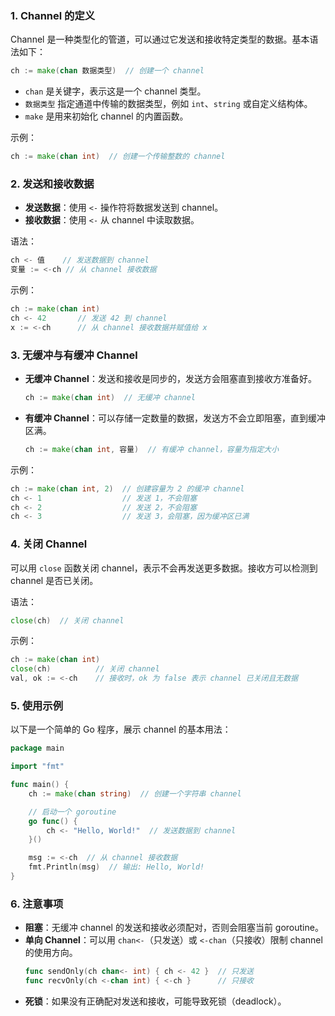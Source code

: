 ### 1. **Channel 的定义**
Channel 是一种类型化的管道，可以通过它发送和接收特定类型的数据。基本语法如下：

```go
ch := make(chan 数据类型)  // 创建一个 channel
```

- `chan` 是关键字，表示这是一个 channel 类型。
- `数据类型` 指定通道中传输的数据类型，例如 `int`、`string` 或自定义结构体。
- `make` 是用来初始化 channel 的内置函数。

示例：
```go
ch := make(chan int)  // 创建一个传输整数的 channel
```

### 2. **发送和接收数据**
- **发送数据**：使用 `<-` 操作符将数据发送到 channel。
- **接收数据**：使用 `<-` 从 channel 中读取数据。

语法：
```go
ch <- 值    // 发送数据到 channel
变量 := <-ch // 从 channel 接收数据
```

示例：
```go
ch := make(chan int)
ch <- 42       // 发送 42 到 channel
x := <-ch      // 从 channel 接收数据并赋值给 x
```

### 3. **无缓冲与有缓冲 Channel**
- **无缓冲 Channel**：发送和接收是同步的，发送方会阻塞直到接收方准备好。
  ```go
  ch := make(chan int)  // 无缓冲 channel
  ```
- **有缓冲 Channel**：可以存储一定数量的数据，发送方不会立即阻塞，直到缓冲区满。
  ```go
  ch := make(chan int, 容量)  // 有缓冲 channel，容量为指定大小
  ```

示例：
```go
ch := make(chan int, 2)  // 创建容量为 2 的缓冲 channel
ch <- 1                  // 发送 1，不会阻塞
ch <- 2                  // 发送 2，不会阻塞
ch <- 3                  // 发送 3，会阻塞，因为缓冲区已满
```

### 4. **关闭 Channel**
可以用 `close` 函数关闭 channel，表示不会再发送更多数据。接收方可以检测到 channel 是否已关闭。

语法：
```go
close(ch)  // 关闭 channel
```

示例：
```go
ch := make(chan int)
close(ch)          // 关闭 channel
val, ok := <-ch    // 接收时，ok 为 false 表示 channel 已关闭且无数据
```

### 5. **使用示例**
以下是一个简单的 Go 程序，展示 channel 的基本用法：

```go
package main

import "fmt"

func main() {
    ch := make(chan string)  // 创建一个字符串 channel

    // 启动一个 goroutine
    go func() {
        ch <- "Hello, World!"  // 发送数据到 channel
    }()

    msg := <-ch  // 从 channel 接收数据
    fmt.Println(msg)  // 输出: Hello, World!
}
```

### 6. **注意事项**
- **阻塞**：无缓冲 channel 的发送和接收必须配对，否则会阻塞当前 goroutine。
- **单向 Channel**：可以用 `chan<-`（只发送）或 `<-chan`（只接收）限制 channel 的使用方向。
  ```go
  func sendOnly(ch chan<- int) { ch <- 42 }  // 只发送
  func recvOnly(ch <-chan int) { <-ch }      // 只接收
  ```
- **死锁**：如果没有正确配对发送和接收，可能导致死锁（deadlock）。

